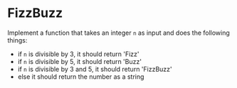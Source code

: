 # FizzBuzz

Implement a function that takes an integer `n` as input and does the following things:
* if `n` is divisible by 3, it should return 'Fizz'
* if `n` is divisible by 5, it should return 'Buzz'
* if `n` is divisible by 3 and 5, it should return 'FizzBuzz'
* else it should return the number as a string